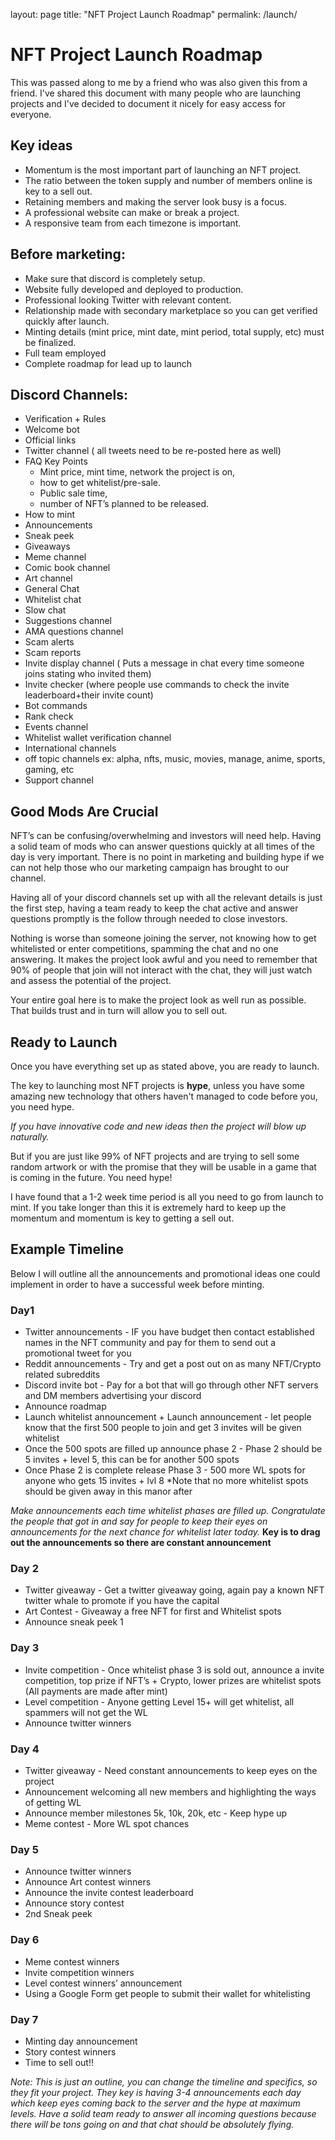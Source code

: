 layout: page
title: "NFT Project Launch Roadmap"
permalink: /launch/

# NFT Project Launch Roadmap 

This was passed along to me by a friend who was also given this from a friend. I've shared this document with many people who are launching projects and I've decided to document it nicely for easy access for everyone.

## Key ideas
- Momentum is the most important part of launching an NFT project.
- The ratio between the token supply and number of members online is key to a sell out.
- Retaining members and making the server look busy is a focus.
- A professional website can make or break a project. 
- A responsive team from each timezone is important.

## Before marketing: 
- Make sure that discord is completely setup.
- Website fully developed and deployed to production.
- Professional looking Twitter with relevant content.
- Relationship made with secondary marketplace so you can get verified quickly after launch.
- Minting details (mint price, mint date, mint period, total supply, etc)  must be finalized.
- Full team employed 
- Complete roadmap for lead up to launch 

## Discord Channels: 

- Verification + Rules 
- Welcome bot 
- Official links 
- Twitter channel ( all tweets need to be re-posted here as well) 
- FAQ Key Points 
  - Mint price, mint time, network the project is on, 
  - how to get whitelist/pre-sale. 
  - Public sale time, 
  - number of NFT’s planned to be released. 
- How to mint 
- Announcements 
- Sneak peek 
- Giveaways 
- Meme channel 
- Comic book channel 
- Art channel 
- General Chat 
- Whitelist chat 
- Slow chat 
- Suggestions channel 
- AMA questions channel 
- Scam alerts 
- Scam reports 
- Invite display channel ( Puts a message in chat every time someone joins stating who invited them) 
- Invite checker (where people use commands to check the invite leaderboard+their invite count) 
- Bot commands 
- Rank check 
- Events channel  
- Whitelist wallet verification channel 
- International channels 
- off topic channels ex: alpha, nfts, music, movies, manage, anime, sports, gaming, etc 
- Support channel  

## Good Mods Are Crucial

NFT’s can be confusing/overwhelming and investors will need help. Having a solid team of mods who can answer questions quickly at all times of the day is very important. There is no point in marketing and building hype if we can not help those who our marketing campaign has brought to our channel. 

Having all of your discord channels set up with all the relevant details is just the first step, having a team ready to keep the chat active and answer questions promptly is the follow through needed to close investors.

Nothing is worse than someone joining the server, not knowing how to get whitelisted or enter competitions, spamming the chat and no one answering. It makes the project look awful and you need to remember that 90% of people that join will not interact with the chat, they will just watch and assess the potential of the project.

Your entire goal here is to make the project look as well run as possible. That builds trust and in turn will allow you to sell out.


## Ready to Launch

Once you have everything set up as stated above, you are ready to launch.

The key to launching most NFT projects is **hype**, unless you have some amazing new technology that others haven't managed to code before you, you need hype.

_If you have innovative code and new ideas then the project will blow up naturally._

But if you are just like 99% of NFT projects and are trying to sell some random artwork or with the promise that they will be usable in a game that is coming in the future. You need hype!

I have found that a 1-2 week time period is all you need to go from launch to mint. If you take longer than this it is extremely hard to keep up the momentum and momentum is key to getting a sell out.


## Example Timeline

Below I will outline all the announcements and promotional ideas one could implement in order to have a successful week before minting.

### Day1
- Twitter announcements - IF you have budget then contact established names in the NFT community and pay for them to send out a promotional tweet for you
- Reddit announcements - Try and get a post out on as many NFT/Crypto related subreddits
- Discord invite bot - Pay for a bot that will go through other NFT servers and DM members advertising your discord
- Announce roadmap
- Launch whitelist announcement + Launch announcement - let people know that the first 500 people to join and get 3 invites will be given whitelist
- Once the 500 spots are filled up announce phase 2 - Phase 2 should be 5 invites + level 5, this can be for another 500 spots
- Once Phase 2 is complete release Phase 3 - 500 more WL spots for anyone who gets 15 invites + lvl 8 *Note that no more whitelist spots should be given away in this manor after

_Make announcements each time whitelist phases are filled up. Congratulate the people that got in and say for people to keep their eyes on announcements for the next chance for whitelist later today._ **Key is to drag out the announcements so there are constant announcement**

### Day 2
- Twitter giveaway - Get a twitter giveaway going, again pay a known NFT twitter whale to promote if you have the capital
- Art Contest - Giveaway a free NFT for first and Whitelist spots
- Announce sneak peek 1

### Day 3
- Invite competition - Once whitelist phase 3 is sold out, announce a invite competition, top prize if NFT’s + Crypto, lower prizes are whitelist spots (All payments are made after mint)
- Level competition - Anyone getting Level 15+ will get whitelist, all spammers will not get the WL
- Announce twitter winners

### Day 4
- Twitter giveaway - Need constant announcements to keep eyes on the project
- Announcement welcoming all new members and highlighting the ways of getting WL
- Announce member milestones 5k, 10k, 20k, etc - Keep hype up
- Meme contest - More WL spot chances

### Day 5
- Announce twitter winners
- Announce Art contest winners
- Announce the invite contest leaderboard
- Announce story contest
- 2nd Sneak peek

### Day 6
- Meme contest winners
- Invite competition winners
- Level contest winners’ announcement
- Using a Google Form get people to submit their wallet for whitelisting 

### Day 7
- Minting day announcement
- Story contest winners
- Time to sell out!!

_Note: This is just an outline, you can change the timeline and specifics, so they fit your project. They key is having 3-4 announcements each day which keep eyes coming back to the server and the hype at maximum levels. Have a solid team ready to answer all incoming questions because there will be tons going on and that chat should be absolutely flying._  